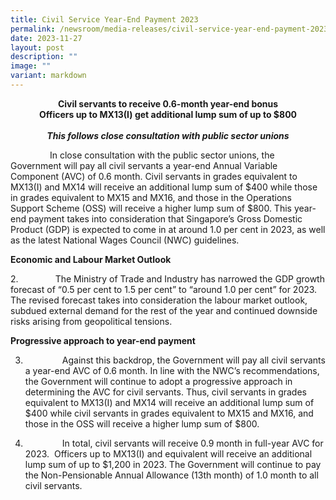 ```yaml
---
title: Civil Service Year‑End Payment 2023
permalink: /newsroom/media-releases/civil-service-year-end-payment-2023/
date: 2023-11-27
layout: post
description: ""
image: ""
variant: markdown
---
```

<p style="text-align:center"><strong> Civil servants to receive 0.6-month year-end bonus<br> Officers up to MX13(I) get additional lump sum of up to $800<br><br><i>This follows close consultation with public sector unions</i></strong></p>

  &nbsp;&nbsp;&nbsp;&nbsp;&nbsp;&nbsp;&nbsp;&nbsp;&nbsp;  &nbsp;&nbsp;&nbsp; &nbsp; In close consultation with the public sector unions, the Government will pay all civil servants a year-end Annual Variable Component (AVC) of 0.6 month. Civil servants in grades equivalent to MX13(I) and MX14 will receive an additional lump sum of $400 while those in grades equivalent to MX15 and MX16, and those in the Operations Support Scheme (OSS) will receive a higher lump sum of $800. This year-end payment takes into consideration that Singapore’s Gross Domestic Product (GDP) is expected to come in at around 1.0 per cent in 2023, as well as the latest National Wages Council (NWC) guidelines.<br>

<b>Economic and Labour Market Outlook</b><br>

2.&nbsp;&nbsp;&nbsp;&nbsp;&nbsp;&nbsp;&nbsp;&nbsp;&nbsp;&nbsp;&nbsp;&nbsp;&nbsp;&nbsp; The Ministry of Trade and Industry has narrowed the GDP growth forecast of “0.5 per cent to 1.5 per cent” to “around 1.0 per cent” for 2023. The revised forecast takes into consideration the labour market outlook, subdued external demand for the rest of the year and continued downside risks arising from geopolitical tensions.<br>

<b>Progressive approach to year-end payment</b><br>

3.  &nbsp;&nbsp;&nbsp;&nbsp;&nbsp;&nbsp;&nbsp;&nbsp;&nbsp;&nbsp;&nbsp;&nbsp; &nbsp; Against this backdrop, the Government will pay all civil servants a year-end AVC of 0.6 month. In line with the NWC’s recommendations, the Government will continue to adopt a progressive approach in determining the AVC for civil servants. Thus, civil servants in grades equivalent to MX13(I) and MX14 will receive an additional lump sum of $400 while civil servants in grades equivalent to MX15 and MX16, and those in the OSS will receive a higher lump sum of $800.<br>

4.  &nbsp;&nbsp;&nbsp;&nbsp;&nbsp;&nbsp;&nbsp;&nbsp;&nbsp;&nbsp;&nbsp;&nbsp; &nbsp; In total, civil servants will receive 0.9 month in full-year AVC for 2023.&nbsp; Officers up to MX13(I) and equivalent will receive an additional lump sum of up to $1,200 in 2023. The Government will continue to pay the Non-Pensionable Annual Allowance (13th month) of 1.0 month to all civil servants.<br>